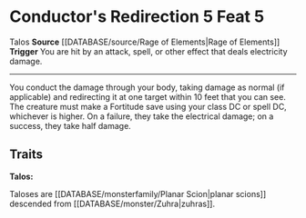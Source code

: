 ﻿---
actions: '[reaction]'
cost: null
element: null
feat: Conductor's Redirection
frequency: null
heighten_level: null
id: '4328'
level: '5'
name: Conductor's Redirection
prerequisite: null
rarity: Common
requirement: null
rus_type_level: null
school: null
source: '[[DATABASE/source/Rage of Elements|Rage of Elements]]'
subcategory: null
trait:
- '[[DATABASE/trait/Talos|Talos]]'
trigger: You are hit by an attack, spell, or other effect that deals electricity damage.
type: Feat

---
# Conductor's Redirection <span class="action-icon">5</span> <span class="item-type">Feat 5</span>

<span class="item-trait">Talos</span>
**Source** [[DATABASE/source/Rage of Elements|Rage of Elements]]
**Trigger** You are hit by an attack, spell, or other effect that deals electricity damage.

---
You conduct the damage through your body, taking damage as normal (if applicable) and redirecting it at one target within 10 feet that you can see. The creature must make a Fortitude save using your class DC or spell DC, whichever is higher. On a failure, they take the electrical damage; on a success, they take half damage.

## Traits

**Talos:**

Taloses are [[DATABASE/monsterfamily/Planar Scion|planar scions]] descended from [[DATABASE/monster/Zuhra|zuhras]].